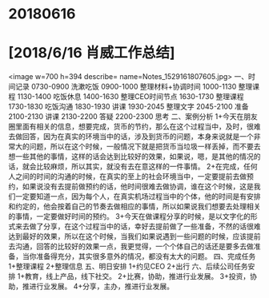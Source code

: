 # 20180616

# [2018/6/16 肖威工作总结]
<image w=700 h=394 describe= name=Notes_1529161807605.jpg>
一、时间记录
0730-0900 洗漱吃饭
0900-1000 整理材料+协调时间
1000-1130 整理课程
1130-1400 吃饭休息
1400-1630 整理CEO时间节点
1630-1730 整理课程
1730-1830 吃饭沟通
1830-1930 讲课
1930-2045 整理文字
2045-2100 准备
2100-2130 讲课
2130-2200 答疑
2200-2300 思考
二、案例分析
1+今天在朋友圈里面有相关的信息，想要完成，货币的节约，那么在这个过程当中，及时，很难去做回答，因为在真实的环境当中的话，涉及到货币的问题，本身来说就是一个非常大的问题，所以在这个时候，一般情况下就是把货币当垃圾一样丢掉，而不要去想一些其他的事情，这样的话会达到比较好的效果，如果说，嗯，是其他的情况的话，就会比较麻烦，所以其实，就没有去在意这样的一件事情。
2+在完成，任何人之间的时间的沟通的时候，在真实的至上的社会环境当中，一定要提前去做预约，如果说没有去提前做预约的话，他时间很难去做协调，谁在这个时候，这是我们一定要知道一点，因为每个人，在真实机场过程当中的个体，他的时间是有安排和约定的，他会按着自己的节奏去做相应的事情，所以如果说我们想要去处理相关的事情，一定要做好时间的预约。
3+今天在做课程分享的时候，是以文字化的形式来去做了分享，在这个过程当中的话，幸好去提前做了一些准备，不然的话很难达到最好的效果，所以在这个时候，当我们如果说遇到一些问题的时候，应该提前去沟通，回答的比较好的效果一点，我更觉得，一个个体自己的话还是要多去做准备，当你准备得充分，其实很多意外的情况，都没有太大的问题。
四、完成任务
1+整理课程
2+整理信息
五、明日安排
1+约见CEO
2+出行
六、后续公司任务安排
1+教育，线上产品，线下社交。
2+比赛，协助，推进行业发展。
3+投资，协助，推进行业发展。
4+分享，主办，推进行业发展。
